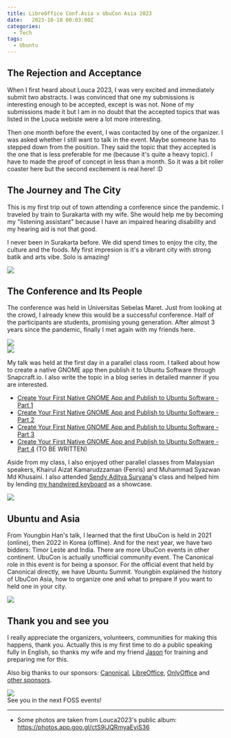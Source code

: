 ```yaml
---
title: LibreOffice Conf.Asia x UbuCon Asia 2023
date:   2023-10-18 00:03:00Z
categories:
  - Tech
tags:
  - Ubuntu
---
```


## The Rejection and Acceptance

When I first heard about Louca 2023, I was very excited and immediately submit two abstracts. I was convinced that one my submissions is interesting enough to be accepted, except is was not. None of my submissions made it but I am in no doubt that the accepted topics that was listed in the Louca webiste were a lot more interesting.

Then one month before the event, I was contacted by one of the organizer. I was asked whether I still want to talk in the event. Maybe someone has to stepped down from the position. They said the topic that they accepted is the one that is less preferable for me (because it's quite a heavy topic). I have to made the proof of concept in less than a month. So it was a bit roller coaster here but the second excitement is real here! :D

## The Journey and The City

This is my first trip out of town attending a conference since the pandemic. I traveled by train to Surakarta with my wife. She would help me by becoming my "listening assistant" because I have an impaired hearing disability and my hearing aid is not that good.

I never been in Surakarta before. We did spend times to enjoy the city, the culture and the foods. My first impresion is it's a vibrant city with strong batik and arts vibe. Solo is amazing!

<img src="/images/louca2023-solo.png"/>

## The Conference and Its People

The conference was held in Universitas Sebelas Maret. Just from looking at the crowd, I already knew this would be a successful conference. Half of the participants are students, promising young generation. After almost 3 years since the pandemic, finally I met again with my friends here.

<img src="/images/louca2023-class-2.png"/>
<br/>
<img src="/images/louca2023-class.jpeg"/>


My talk was held at the first day in a parallel class room. I talked about how to create a native GNOME app then publish it to Ubuntu Software through Snapcraft.io. I also write the topic in a blog series in detailed manner if you are interested.

- <a href="/post/2023/07/23/create-your-first-native-gnome-app-and-publish-to-ubuntu-software-part-1/">Create Your First Native GNOME App and Publish to Ubuntu Software - Part 1</a>
- <a href="/post/2023/07/23/create-your-first-native-gnome-app-and-publish-to-ubuntu-software-part-2/">Create Your First Native GNOME App and Publish to Ubuntu Software - Part 2</a>
- <a href="/post/2023/07/23/create-your-first-native-gnome-app-and-publish-to-ubuntu-software-part-3/">Create Your First Native GNOME App and Publish to Ubuntu Software - Part 3</a>
- <a href="/post/2023/07/23/create-your-first-native-gnome-app-and-publish-to-ubuntu-software-part-4/">Create Your First Native GNOME App and Publish to Ubuntu Software - Part 4</a> (TO BE WRITTEN)


Aside from my class, I also enjoyed other parallel classes from Malaysian speakers, Khairul Aizat Kamarudzzaman (Fenris) and Muhammad Syazwan Md Khusaini. I also attended <a href="https://www.sendyyeah.com/blog/2023/10/12/my-trip-to-louca-conference">Sendy Aditya Suryana</a>'s class and helped him by lending <a href="https://github.com/herpiko/unk">my handwired keyboard</a> as a showcase.

<img src="/images/louca2023-photobooth.png"/>

## Ubuntu and Asia

From Youngbin Han's talk, I learned that the first UbuCon is held in 2021 (online), then 2022 in Korea (offline). And for the next year, we have two bidders: Timor Leste and India. There are more UbuCon events in other continent. UbuCon is actually unofficial community event. The Canonical role in this event is for being a sponsor. For the official event that held by Canonical directly, we have Ubuntu Summit. Youngbin explained the history of UbuCon Asia, how to organize one and what to prepare if you want to held one in your city.

<img src="/images/louca2023-ubucon-asia.png"/>

## Thank you and see you

I really appreciate the organizers, volunteers, communities for making this happens, thank you. Actually this is my first time to do a public speaking fully in English, so thanks my wife and my friend <a href="https://www.linkedin.com/in/jeffersonutomo/">Jason</a> for training and preparing me for this.

Also big thanks to our sponsors: <a href="https://canonical.com/">Canonical</a>, <a href="https://www.documentfoundation.org/">LibreOffice</a>, <a href="https://www.onlyoffice.com/">OnlyOffice</a> and <a href="https://louca.id/sponsorship/">other sponsors</a>.

<img src="/images/canonical-as-sponsor.webp"/>

<br/>
See you in the next FOSS events!
<br/>
<hr/>

* Some photos are taken from Louca2023's public album: https://photos.app.goo.gl/ctS9jJQRmyaEyiS36
